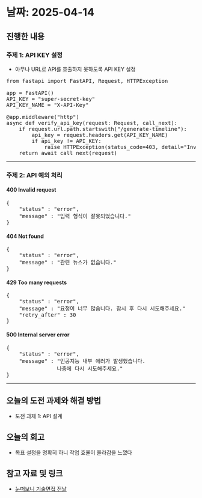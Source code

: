 # 날짜: 2025-04-14

## 진행한 내용
### 주제 1: API KEY 설정
- 아무나 URL로 API를 호출하지 못하도록 API KEY 설정
<pre>
from fastapi import FastAPI, Request, HTTPException

app = FastAPI()
API_KEY = "super-secret-key"
API_KEY_NAME = "X-API-Key"

@app.middleware("http")
async def verify_api_key(request: Request, call_next):
    if request.url.path.startswith("/generate-timeline"):
        api_key = request.headers.get(API_KEY_NAME)
        if api_key != API_KEY:
            raise HTTPException(status_code=403, detail="Invalid or missing API Key")
    return await call_next(request)
</pre>

---

### 주제 2: API 예외 처리
#### 400 Invalid request
<pre>
{
    "status" : "error",
    "message" : "입력 형식이 잘못되었습니다."
}
</pre>

#### 404 Not found
<pre>
{
    "status" : "error",
    "message" : "관련 뉴스가 없습니다."
}
</pre>

#### 429 Too many requests
<pre>
{
    "status" : "error",
    "message" : "요청이 너무 많습니다. 잠시 후 다시 시도해주세요."
    "retry_after" : 30
}
</pre>

#### 500 Internal server error
<pre>
{
    "status" : "error",
    "message" : "인공지능 내부 에러가 발생했습니다.
                나중에 다시 시도해주세요."
}
</pre>

---

## 오늘의 도전 과제와 해결 방법
- 도전 과제 1: API 설계

## 오늘의 회고
- 목표 설정을 명확히 하니 작업 효율이 올라감을 느꼈다
  
## 참고 자료 및 링크
- [눈떠보니 기술면접 전날](https://ridibooks.com/books/2773000080)
